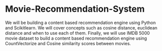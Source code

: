 # Movie-Recommendation-System
 We will be building a content based recommendation engine using Python and Scikitlearn. We will cover concepts such as cosine distance, euclidean distance and when to use each of them. Finally, we will use IMDB 5000 movie dataset to build a content based recommendation engine using CountVectorize and Cosine similarity scores between movies. 
